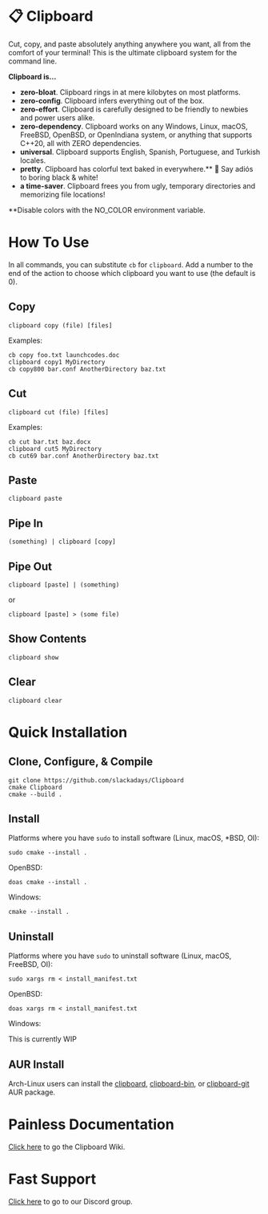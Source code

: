 # 📋 Clipboard 
Cut, copy, and paste absolutely anything anywhere you want, all from the comfort of your terminal! This is the ultimate clipboard system for the command line.

**Clipboard is...**
- **zero-bloat**. Clipboard rings in at mere kilobytes on most platforms.
- **zero-config**. Clipboard infers everything out of the box.
- **zero-effort**. Clipboard is carefully designed to be friendly to newbies and power users alike.
- **zero-dependency**. Clipboard works on any Windows, Linux, macOS, FreeBSD, OpenBSD, or OpenIndiana system, or anything that supports C++20, all with ZERO dependencies.
- **universal**. Clipboard supports English, Spanish, Portuguese, and Turkish locales.
- **pretty**. Clipboard has colorful text baked in everywhere.** 🌈 Say adiós to boring black & white!
- **a time-saver**. Clipboard frees you from ugly, temporary directories and memorizing file locations!

**Disable colors with the NO_COLOR environment variable.

# How To Use

In all commands, you can substitute `cb` for `clipboard`. 
Add a number to the end of the action to choose which clipboard you want to use (the default is 0). 

## Copy
`clipboard copy (file) [files]`

Examples:

```
cb copy foo.txt launchcodes.doc
clipboard copy1 MyDirectory
cb copy800 bar.conf AnotherDirectory baz.txt
```
## Cut
`clipboard cut (file) [files]`

Examples:

```
cb cut bar.txt baz.docx
clipboard cut5 MyDirectory
cb cut69 bar.conf AnotherDirectory baz.txt
```
## Paste
`clipboard paste`

## Pipe In

`(something) | clipboard [copy]`

## Pipe Out

`clipboard [paste] | (something)`

or

`clipboard [paste] > (some file)`

## Show Contents
`clipboard show`

## Clear
`clipboard clear`

# Quick Installation
## Clone, Configure, & Compile 
```
git clone https://github.com/slackadays/Clipboard
cmake Clipboard
cmake --build .
```
## Install
Platforms where you have `sudo` to install software (Linux, macOS, *BSD, OI):
```
sudo cmake --install .
```
OpenBSD:
```
doas cmake --install .
```
Windows:
```
cmake --install .
```

## Uninstall
Platforms where you have `sudo` to uninstall software (Linux, macOS, FreeBSD, OI):
```
sudo xargs rm < install_manifest.txt
```
OpenBSD:
```
doas xargs rm < install_manifest.txt
```
Windows:

This is currently WIP

## AUR Install

Arch-Linux users can install the [clipboard](https://aur.archlinux.org/packages/clipboard), [clipboard-bin](https://aur.archlinux.org/packages/clipboard-bin), or [clipboard-git](https://aur.archlinux.org/packages/clipboard-git) AUR package.

# Painless Documentation 

[Click here](https://github.com/Slackadays/Clipboard/wiki) to go the Clipboard Wiki.

# Fast Support

[Click here](https://discord.gg/J6asnc3pEG) to go to our Discord group.
